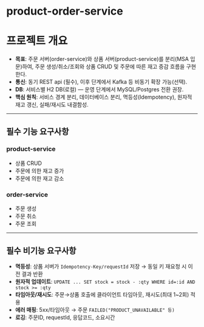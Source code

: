 # product-order-service
# 프로젝트 개요

- **목표**: 주문 서버(order-service)와 상품 서버(product-service)를 분리(MSA 입문)하여, 주문 생성/취소/조회와 상품 CRUD 및 주문에 따른 재고 증감 흐름을 구현한다.
- **통신**: 동기 REST api (필수), 이후 단계에서 Kafka 등 비동기 확장 가능(선택).
- **DB**: 서비스별 H2 DB(로컬) — 운영 단계에서 MySQL/Postgres 전환 권장.
- **핵심 원칙**: 서비스 경계 분리, 데이터베이스 분리, 멱등성(Idempotency), 원자적 재고 갱신, 실패/재시도 내결함성.

---
## 필수 기능 요구사항

### product-service

- 상품 CRUD
- 주문에 의한 재고 증가
- 주문에 의한 재고 감소

### order-service

- 주문 생성
- 주문 취소
- 주문 조회

---

## 필수 비기능 요구사항

- **멱등성**: 상품 서버가 `Idempotency-Key/requestId` 저장 → 동일 키 재요청 시 이전 결과 반환
- **원자적 업데이트**: `UPDATE ... SET stock = stock - :qty WHERE id=:id AND stock >= :qty`
- **타임아웃/재시도**: 주문→상품 호출에 클라이언트 타임아웃, 재시도(최대 1~2회) 적용
- **에러 매핑**: 5xx/타임아웃 → 주문 `FAILED("PRODUCT_UNAVAILABLE" 등)`
- **로깅**: 주문ID, requestId, 응답코드, 소요시간
